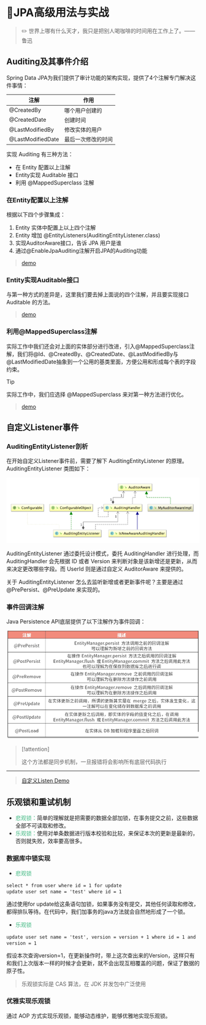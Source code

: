 # :sunrise:JPA高级用法与实战

> :pencil2: 世界上哪有什么天才，我只是把别人喝咖啡的时间用在工作上了。——鲁迅

## Auditing及其事件介绍

Spring Data JPA为我们提供了审计功能的架构实现，提供了4个注解专门解决这件事情：

注解 | 作用 |
---------|----------
 @CreatedBy | 哪个用户创建的
 @CreatedDate | 创建时间
 @LastModifiedBy | 修改实体的用户
 @LastModifiedDate | 最后一次修改的时间

实现 Auditing 有三种方法：

- 在 Entity 配置以上注解
- Entity实现 Auditable 接口
- 利用 @MappedSuperclass 注解

### 在Entity配置以上注解

根据以下四个步骤集成：

1. Entity 实体中配置上以上四个注解
2. Entity 增加 @EntityListeners(AuditingEntityListener.class)
3. 实现AuditorAware接口，告诉 JPA 用户是谁
4. 通过@EnableJpaAuditing注解开启JPA的Auditing功能

> [demo](https://github.com/LvanLiu/spring-boot-demo/blob/master/jpa-demo/src/test/java/com/lvan/jpademo/repository/AuditingRepositoryTest.java)

### Entity实现Auditable接口

与第一种方式的差异是，这里我们要去掉上面说的四个注解，并且要实现接口 Auditable 的方法。

> [demo](https://github.com/LvanLiu/spring-boot-demo/blob/master/jpa-demo/src/test/java/com/lvan/jpademo/repository/AuditableRepositoryTest.java)

### 利用@MappedSuperclass注解

实际工作中我们还会对上面的实体部分进行改进，引入@MappedSuperclass注解，我们将@Id、@CreatedBy、@CreatedDate、@LastModifiedBy与@LastModifiedDate抽象到一个公用的基类里面，方便公用和形成每个表的字段约束。

> [!tip]
>
> 实际工作中，我们应选择 @MappedSuperclass 来对第一种方法进行优化。

> [demo](https://github.com/LvanLiu/spring-boot-demo/blob/master/jpa-demo/src/test/java/com/lvan/jpademo/repository/MappedSuperclassRepositoryTest.java)

## 自定义Listener事件

### AuditingEntityListener剖析

在开始自定义Listener事件前，需要了解下 AuditingEntityListener 的原理。AuditingEntityListener 类图如下：

![img.png](../../img/spring/auditingEntityListener-uml.png)

AuditingEntityListener 通过委托设计模式，委托 AuditingHandler 进行处理，而 AuditingHandler 会先根据 ID 或者 Version 来判断对象是该新增还是更新，从而来决定更改哪些字段。而 UserId 则是通过自定义 AuditorAware 来提供的。

关于 AuditingEntityListener 怎么去监听新增或者更新事件呢？主要是通过 @PrePersist、@PreUpdate 来实现的。

### 事件回调注解

Java Persistence API底层提供了以下注解作为事件回调：

![img.png](../../img/spring/jpa-event-callback.jpg)

> [!attention]
>
> 这个方法都是同步机制，一旦报错将会影响所有底层代码执行

----

> [自定义Listen Demo](https://github.com/LvanLiu/spring-boot-demo/blob/master/jpa-demo/src/main/java/com/lvan/jpademo/listen/DbOperateLogListener.java)

## 乐观锁和重试机制

- <font color=#42b983>悲观锁：</font>简单的理解就是把需要的数据全部加锁，在事务提交之前，这些数据全部不可读取和修改。
- <font color=#42b983>乐观锁：</font>使用对单条数据进行版本校验和比较，来保证本次的更新是最新的，否则就失败，效率要高很多。

### 数据库中锁实现

- <font color=#42b983>悲观锁</font>

```mysql
select * from user where id = 1 for update
update user set name = 'test' where id = 1
```

通过使用for update给这条语句加锁，如果事务没有提交，其他任何读取和修改，都得排队等待。在代码中，我们加事务的java方法就会自然地形成了一个锁。

- <font color=#42b983>乐观锁</font>

```mysql
update user set name = 'test', version = version + 1 where id = 1 and version = 1
```

假设本次查询version=1，在更新操作时，带上这次查出来的Version，这样只有和我们上次版本一样的时候才会更新，就不会出现互相覆盖的问题，保证了数据的原子性。

> 乐观锁实际是 CAS 算法，在 JDK 并发包中广泛使用

### 优雅实现乐观锁

通过 AOP 方式实现乐观锁，能够动态维护，能够优雅地实现乐观锁。